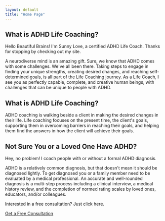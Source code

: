 ```yaml
---
layout: default
title: "Home Page"
---
```


## What is ADHD Life Coaching?

Hello Beautiful Brains! I'm Sunny Love, a certified ADHD Life Coach. Thanks for stopping by checking out my site. 

A neurodiverse mind is an amazing gift. Sure, we know that ADHD comes with some challenges. We've all been there. Taking steps to engage in finding your unique strengths, creating desired changes, and reaching self-determined goals, is all part of the Life Coaching journey. As a Life Coach, I see you as perfectly capable, complete, and creative human beings, with challenges that can be unique to people with ADHD. 

## What is ADHD Life Coaching?

ADHD coaching is walking beside a client in making the desired changes in their life. Life coaching focuses on the present time, the client's goals, supporting them in overcoming barriers in reaching their goals, and helping them find the answers in how the client will achieve their goals. 

## Not Sure You or a Loved One Have ADHD? 

Hey, no problem! I coach people with or without a formal ADHD diagnosis. 

ADHD is a relatively common diagnosis, but that doesn't mean it should be diagnosed lightly. To get diagnosed you or a family member need to be evaluated by a medical professional. An accurate and well-rounded diagnosis is a multi-step process including a clinical interview, a medical history review, and the completion of normed rating scales by loved ones, educators, and/or colleagues. 

Interested in a free consultation? Just click here. 

<div class="container text-center">
<a type="button" class="btn btn-primary btn-lg" href="mailto:sunnysideadhdcoaching@gmail.com?subject=Sunny Side ADHD Coaching Free Consultation Inquiry">Get a Free Consultation</a></div>

